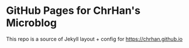 # GitHub Pages for ChrHan's Microblog

This repo is a source of Jekyll layout + config for https://chrhan.github.io
